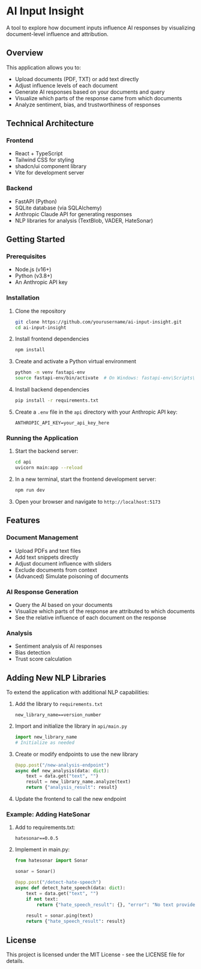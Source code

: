 
# AI Input Insight

A tool to explore how document inputs influence AI responses by visualizing document-level influence and attribution.

## Overview

This application allows you to:
- Upload documents (PDF, TXT) or add text directly
- Adjust influence levels of each document
- Generate AI responses based on your documents and query
- Visualize which parts of the response came from which documents
- Analyze sentiment, bias, and trustworthiness of responses

## Technical Architecture

### Frontend
- React + TypeScript
- Tailwind CSS for styling
- shadcn/ui component library
- Vite for development server

### Backend
- FastAPI (Python)
- SQLite database (via SQLAlchemy)
- Anthropic Claude API for generating responses
- NLP libraries for analysis (TextBlob, VADER, HateSonar)

## Getting Started

### Prerequisites
- Node.js (v16+)
- Python (v3.8+)
- An Anthropic API key

### Installation

1. Clone the repository
   ```bash
   git clone https://github.com/yourusername/ai-input-insight.git
   cd ai-input-insight
   ```

2. Install frontend dependencies
   ```bash
   npm install
   ```

3. Create and activate a Python virtual environment
   ```bash
   python -m venv fastapi-env
   source fastapi-env/bin/activate  # On Windows: fastapi-env\Scripts\activate
   ```

4. Install backend dependencies
   ```bash
   pip install -r requirements.txt
   ```

5. Create a `.env` file in the `api` directory with your Anthropic API key:
   ```
   ANTHROPIC_API_KEY=your_api_key_here
   ```

### Running the Application

1. Start the backend server:
   ```bash
   cd api
   uvicorn main:app --reload
   ```

2. In a new terminal, start the frontend development server:
   ```bash
   npm run dev
   ```

3. Open your browser and navigate to `http://localhost:5173`

## Features

### Document Management
- Upload PDFs and text files
- Add text snippets directly
- Adjust document influence with sliders
- Exclude documents from context
- (Advanced) Simulate poisoning of documents

### AI Response Generation
- Query the AI based on your documents
- Visualize which parts of the response are attributed to which documents
- See the relative influence of each document on the response

### Analysis
- Sentiment analysis of AI responses
- Bias detection
- Trust score calculation

## Adding New NLP Libraries

To extend the application with additional NLP capabilities:

1. Add the library to `requirements.txt`
   ```
   new_library_name==version_number
   ```

2. Import and initialize the library in `api/main.py`
   ```python
   import new_library_name
   # Initialize as needed
   ```

3. Create or modify endpoints to use the new library
   ```python
   @app.post("/new-analysis-endpoint")
   async def new_analysis(data: dict):
       text = data.get("text", "")
       result = new_library_name.analyze(text)
       return {"analysis_result": result}
   ```

4. Update the frontend to call the new endpoint

### Example: Adding HateSonar

1. Add to requirements.txt:
   ```
   hatesonar==0.0.5
   ```

2. Implement in main.py:
   ```python
   from hatesonar import Sonar
   
   sonar = Sonar()
   
   @app.post("/detect-hate-speech")
   async def detect_hate_speech(data: dict):
       text = data.get("text", "")
       if not text:
           return {"hate_speech_result": {}, "error": "No text provided"}
       
       result = sonar.ping(text)
       return {"hate_speech_result": result}
   ```

## License

This project is licensed under the MIT License - see the LICENSE file for details.
